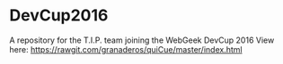 # DevCup2016
A repository for the T.I.P. team joining the WebGeek DevCup 2016
View here: https://rawgit.com/granaderos/quiCue/master/index.html
